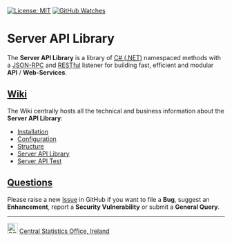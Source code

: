[![License: MIT](https://img.shields.io/badge/License-MIT-yellow.svg)](https://opensource.org/licenses/MIT)
[![GitHub Watches](https://img.shields.io/github/watchers/goncaloperes/Project-CodeIgniter-CMS.svg?style=social&label=Watch&maxAge=2592000)](https://github.com/goncaloperes/Project-CodeIgniter-CMS/watchers)

# Server API Library
The **Server API Library** is a library of [C# (.NET)](https://docs.microsoft.com/en-us/dotnet/csharp/) namespaced methods with a [JSON-RPC](https://www.jsonrpc.org/specification) and [RESTful](https://en.wikipedia.org/wiki/Representational_state_transfer) listener for building fast, efficient and modular **API** / **Web-Services**.

## [Wiki](https://github.com/CSOIreland/Server-API-Library/wiki)
The Wiki centrally hosts all the technical and business information about the **Server API Library**:

* [Installation](https://github.com/CSOIreland/Server-API-Library/wiki/Server-API-Library-Installation)
* [Configuration](https://github.com/CSOIreland/Server-API-Library/wiki/Configuration)
* [Structure](https://github.com/CSOIreland/Server-API-Library/wiki/Structure)
* [Server API Library](https://github.com/CSOIreland/Server-API-Library/wiki/API-Library)
* [Server API Test](https://github.com/CSOIreland/Server-API-Library/wiki/API-Test)

## [Questions](https://github.com/CSOIreland/Server-API-Library/issues/new/choose)
Please raise a new [Issue](https://github.com/CSOIreland/Server-API-Library/issues/new/choose) in GitHub if you want to file a **Bug**, suggest an **Enhancement**, report a **Security Vulnerability** or submit a **General Query**.

***
<img src="https://user-images.githubusercontent.com/5030226/60980383-47ccbf80-a32c-11e9-8572-3c234abcd9fb.png" Title="CSO" alt="CSO" width="24"> [Central Statistics Office, Ireland](https://www.cso.ie/)   
